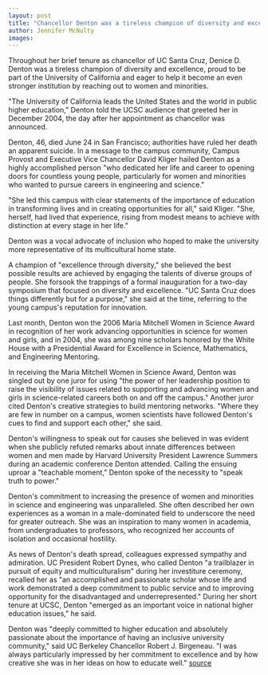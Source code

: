 ```yaml
---
layout: post
title: "Chancellor Denton was a tireless champion of diversity and excellence"
author: Jennifer McNulty
images:
---
```


Throughout her brief tenure as chancellor of UC Santa Cruz, Denice D. Denton was a tireless champion of diversity and excellence, proud to be part of the University of California and eager to help it become an even stronger institution by reaching out to women and minorities.

"The University of California leads the United States and the world in public higher education," Denton told the UCSC audience that greeted her in December 2004, the day after her appointment as chancellor was announced.

Denton, 46, died June 24 in San Francisco; authorities have ruled her death an apparent suicide. In a message to the campus community, Campus Provost and Executive Vice Chancellor David Kliger hailed Denton as a highly accomplished person "who dedicated her life and career to opening doors for countless young people, particularly for women and minorities who wanted to pursue careers in engineering and science."

"She led this campus with clear statements of the importance of education in transforming lives and in creating opportunities for all," said Kliger. "She, herself, had lived that experience, rising from modest means to achieve with distinction at every stage in her life."

Denton was a vocal advocate of inclusion who hoped to make the university more representative of its multicultural home state.

A champion of "excellence through diversity," she believed the best possible results are achieved by engaging the talents of diverse groups of people. She forsook the trappings of a formal inauguration for a two-day symposium that focused on diversity and excellence. "UC Santa Cruz does things differently but for a purpose," she said at the time, referring to the young campus's reputation for innovation.

Last month, Denton won the 2006 Maria Mitchell Women in Science Award in recognition of her work advancing opportunities in science for women and girls, and in 2004, she was among nine scholars honored by the White House with a Presidential Award for Excellence in Science, Mathematics, and Engineering Mentoring.

In receiving the Maria Mitchell Women in Science Award, Denton was singled out by one juror for using "the power of her leadership position to raise the visibility of issues related to supporting and advancing women and girls in science-related careers both on and off the campus." Another juror cited Denton's creative strategies to build mentoring networks. "Where they are few in number on a campus, women scientists have followed Denton's cues to find and support each other," she said.

Denton's willingness to speak out for causes she believed in was evident when she publicly refuted remarks about innate differences between women and men made by Harvard University President Lawrence Summers during an academic conference Denton attended. Calling the ensuing uproar a "teachable moment," Denton spoke of the necessity to "speak truth to power."

Denton's commitment to increasing the presence of women and minorities in science and engineering was unparalleled. She often described her own experiences as a woman in a male-dominated field to underscore the need for greater outreach. She was an inspiration to many women in academia, from undergraduates to professors, who recognized her accounts of isolation and occasional hostility.

As news of Denton's death spread, colleagues expressed sympathy and admiration. UC President Robert Dynes, who called Denton "a trailblazer in pursuit of equity and multiculturalism" during her investiture ceremony, recalled her as "an accomplished and passionate scholar whose life and work demonstrated a deep commitment to public service and to improving opportunity for the disadvantaged and underrepresented." During her short tenure at UCSC, Denton "emerged as an important voice in national higher education issues," he said.

Denton was "deeply committed to higher education and absolutely passionate about the importance of having an inclusive university community," said UC Berkeley Chancellor Robert J. Birgeneau. "I was always particularly impressed by her commitment to excellence and by how creative she was in her ideas on how to educate well."
[source](http://www1.ucsc.edu/currents/05-06/06-26/chancellor.asp "Permalink to chancellor")
